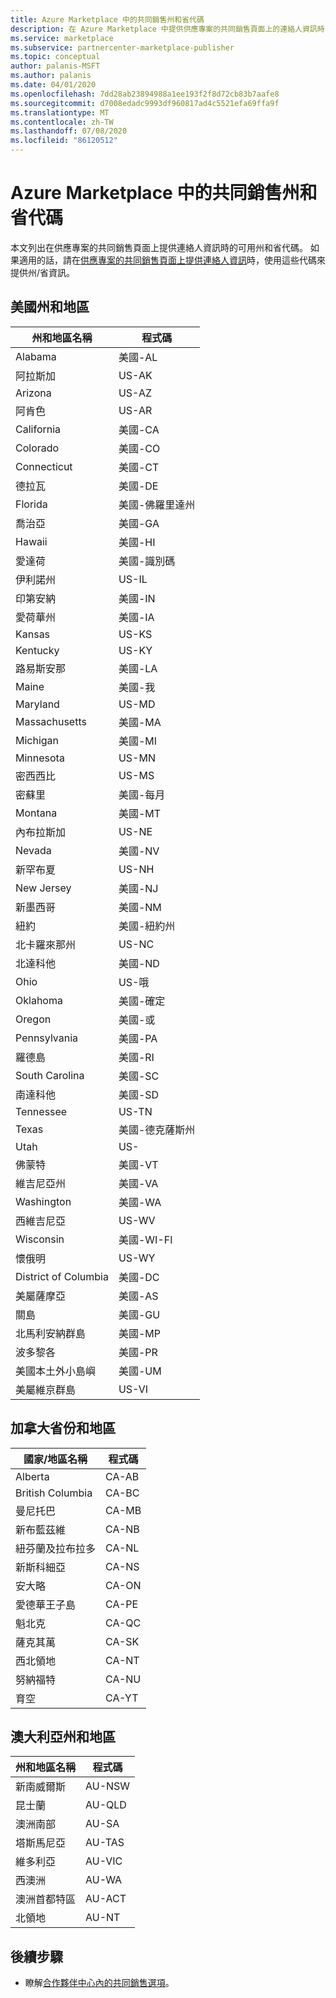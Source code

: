 ```yaml
---
title: Azure Marketplace 中的共同銷售州和省代碼
description: 在 Azure Marketplace 中提供供應專案的共同銷售頁面上的連絡人資訊時，取得可用的州和省代碼。
ms.service: marketplace
ms.subservice: partnercenter-marketplace-publisher
ms.topic: conceptual
author: palanis-MSFT
ms.author: palanis
ms.date: 04/01/2020
ms.openlocfilehash: 7dd28ab23894988a1ee193f2f8d72cb83b7aafe8
ms.sourcegitcommit: d7008edadc9993df960817ad4c5521efa69ffa9f
ms.translationtype: MT
ms.contentlocale: zh-TW
ms.lasthandoff: 07/08/2020
ms.locfileid: "86120512"
---
```

# <a name="co-sell-state-and-province-codes-in-azure-marketplace"></a>Azure Marketplace 中的共同銷售州和省代碼

本文列出在供應專案的共同銷售頁面上提供連絡人資訊時的可用州和省代碼。 如果適用的話，請在[供應專案的共同銷售頁面上提供連絡人資訊](commercial-marketplace-co-sell.md#contacts)時，使用這些代碼來提供州/省資訊。

## <a name="us-states-and-territories"></a>美國州和地區

|   州和地區名稱          |   程式碼    |
|-------------------------------------|-----------|
| Alabama                             | 美國-AL     |
| 阿拉斯加                              | US-AK     |
| Arizona                             | US-AZ     |
| 阿肯色                            | US-AR     |
| California                          | 美國-CA     |
| Colorado                            | 美國-CO     |
| Connecticut                         | 美國-CT     |
| 德拉瓦                            | 美國-DE     |
| Florida                             | 美國-佛羅里達州     |
| 喬治亞                             | 美國-GA     |
| Hawaii                              | 美國-HI     |
| 愛達荷                               | 美國-識別碼     |
| 伊利諾州                            | US-IL     |
| 印第安納                             | 美國-IN     |
| 愛荷華州                                | 美國-IA     |
| Kansas                              | US-KS     |
| Kentucky                            | US-KY     |
| 路易斯安那                           | 美國-LA     |
| Maine                               | 美國-我     |
| Maryland                            | US-MD     |
| Massachusetts                       | 美國-MA     |
| Michigan                            | 美國-MI     |
| Minnesota                           | US-MN     |
| 密西西比                         | US-MS     |
| 密蘇里                            | 美國-每月     |
| Montana                             | 美國-MT     |
| 內布拉斯加                            | US-NE     |
| Nevada                              | 美國-NV     |
| 新罕布夏                       | US-NH     |
| New Jersey                          | 美國-NJ     |
| 新墨西哥                          | 美國-NM     |
| 紐約                            | 美國-紐約州     |
| 北卡羅來那州                      | US-NC     |
| 北達科他                        | 美國-ND     |
| Ohio                                | US-哦     |
| Oklahoma                            | 美國-確定     |
| Oregon                              | 美國-或     |
| Pennsylvania                        | 美國-PA     |
| 羅德島                        | 美國-RI     |
| South Carolina                      | 美國-SC     |
| 南達科他                        | 美國-SD     |
| Tennessee                           | US-TN     |
| Texas                               | 美國-德克薩斯州     |
| Utah                                | US-     |
| 佛蒙特                             | 美國-VT     |
| 維吉尼亞州                            | 美國-VA     |
| Washington                          | 美國-WA     |
| 西維吉尼亞                       | US-WV     |
| Wisconsin                           | 美國-WI-FI     |
| 懷俄明                             | US-WY     |
| District of Columbia                | 美國-DC     |
| 美屬薩摩亞                      | 美國-AS     |
| 關島                                | 美國-GU     |
| 北馬利安納群島            | 美國-MP     |
| 波多黎各                         | 美國-PR     |
| 美國本土外小島嶼 | 美國-UM    |
| 美屬維京群島                 | US-VI    |

## <a name="canadian-provinces-and-territories"></a>加拿大省份和地區

|   國家/地區名稱       |   程式碼    |
|-------------------------------------|-----------|
| Alberta                             |  CA-AB    |
| British Columbia                    |  CA-BC    |
| 曼尼托巴                            |  CA-MB    |
| 新布藍茲維                       |  CA-NB    |
| 紐芬蘭及拉布拉多           |  CA-NL    |
| 新斯科細亞                         |  CA-NS    |
| 安大略                             |  CA-ON    |
| 愛德華王子島                |  CA-PE    |
| 魁北克                              |  CA-QC    |
| 薩克其萬                        |  CA-SK    |
| 西北領地               |  CA-NT    |
| 努納福特                             |  CA-NU    |
| 育空                               |  CA-YT    |


## <a name="australian-states-and-territories"></a>澳大利亞州和地區

|   州和地區名稱          |   程式碼    |
|-------------------------------------|-----------|
| 新南威爾斯                     |  AU-NSW   |
| 昆士蘭                          |  AU-QLD   |
| 澳洲南部                     |  AU-SA    |
| 塔斯馬尼亞                            |  AU-TAS   |
| 維多利亞                            |  AU-VIC   |
| 西澳洲                   |  AU-WA    |
| 澳洲首都特區        |  AU-ACT   |
| 北領地                  |  AU-NT    |


## <a name="next-steps"></a>後續步驟

- 瞭解[合作夥伴中心內的共同銷售選項](./commercial-marketplace-co-sell.md)。
